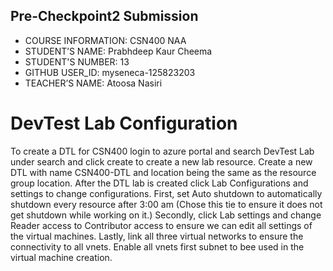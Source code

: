  ## Pre-Checkpoint2 Submission

 * COURSE INFORMATION: CSN400 NAA
 * STUDENT’S NAME: Prabhdeep Kaur Cheema
 * STUDENT'S NUMBER: 13
 * GITHUB USER_ID: myseneca-125823203
 * TEACHER’S NAME: Atoosa Nasiri
 

# DevTest Lab Configuration
 To create a DTL for CSN400 login to azure portal and search DevTest Lab under search and click create to create a new lab resource. Create a new DTL with name CSN400-DTL and location being the same as the resource group location. After the DTL lab is created click  Lab Configurations and settings to change configurations.
 First, set Auto shutdown to automatically shutdown every resource after 3:00 am (Chose this tie to ensure it does not get shutdown while working on it.)
 Secondly, click Lab settings and change Reader access to Contributor access to ensure we can edit all settings of the virtual machines.
 Lastly, link all three virtual networks to ensure the connectivity to all vnets. Enable all vnets first subnet to bee used in the virtual machine creation.